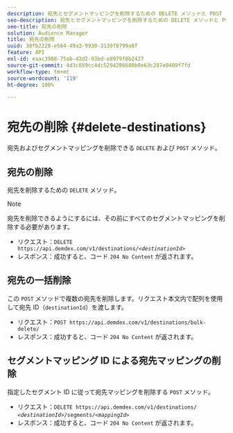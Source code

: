 ```yaml
---
description: 宛先とセグメントマッピングを削除するための DELETE メソッドと POST メソッド
seo-description: 宛先とセグメントマッピングを削除するための DELETE メソッドと POST メソッド
seo-title: 宛先の削除
solution: Audience Manager
title: 宛先の削除
uuid: 38fb2228-e564-49a3-9930-3139f8799a8f
feature: API
exl-id: eaac3908-75ab-42d2-93bd-e8979f8b2427
source-git-commit: 4d3c859cc4dc5294286680b0e63c287e0409f7fd
workflow-type: tm+mt
source-wordcount: '119'
ht-degree: 100%

---
```


# 宛先の削除 {#delete-destinations}

宛先およびセグメントマッピングを削除できる `DELETE` および `POST` メソッド。

<!-- r_delete_destinations_all.xml -->

## 宛先の削除

宛先を削除するための `DELETE` メソッド。

>[!NOTE]
>
>宛先を削除できるようにするには、その前にすべてのセグメントマッピングを削除する必要があります。

* リクエスト：`DELETE https://api.demdex.com/v1/destinations/`*`<destinationId>`*
* レスポンス：成功すると、コード `204 No Content` が返されます。

## 宛先の一括削除

この `POST` メソッドで複数の宛先を削除します。リクエスト本文内で配列を使用して宛先 ID（`destinationId`）を渡します。

* リクエスト：`POST https://api.demdex.com/v1/destinations/bulk-delete/`
* レスポンス：成功すると、コード `204 No Content` が返されます。

## セグメントマッピング ID による宛先マッピングの削除

指定したセグメント ID に従って宛先マッピングを削除する `POST` メソッド。

* リクエスト：`DELETE https://api.demdex.com/v1/destinations/` *`<destinationId>`*`/segments/`*`<mappingId>`*
* レスポンス：成功すると、コード `204 No Content` が返されます。
